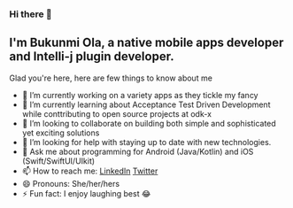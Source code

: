 ### Hi there 👋

<!--
**BukunmiOla/BukunmiOla** is a ✨ _special_ ✨ repository because its `README.md` (this file) appears on your GitHub profile.

Here are some ideas to get you started:

- 🔭 I’m currently working on ...
- 🌱 I’m currently learning ...
- 👯 I’m looking to collaborate on ...
- 🤔 I’m looking for help with ...
- 💬 Ask me about ...
- 📫 How to reach me: ...
- 😄 Pronouns: ...
- ⚡ Fun fact: ...
-->

## I'm Bukunmi Ola, a native mobile apps developer and Intelli-j plugin developer.
Glad you're here, here are few things to know about me
* 🔭 I’m currently working on a variety apps as they tickle my fancy
* 🌱 I’m currently learning about Acceptance Test Driven Development while conttributing to open source projects at odk-x
* 👯 I’m looking to collaborate on building both simple and sophisticated yet exciting solutions
* 🤔 I’m looking for help with staying up to date with new technologies.
* 💬 Ask me about programming for Android (Java/Kotlin) and iOS (Swift/SwiftUI/UIkit)
* 📫 How to reach me: [LinkedIn](https://www.linkedin.com/in/bukunmi-ola) [Twitter](www.twitter.com/Bukun_me) 
* 😄 Pronouns: She/her/hers
* ⚡ Fun fact: I enjoy laughing best 😂

